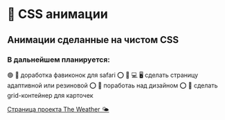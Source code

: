 # 🔵 CSS анимации

## Анимации сделанные на чистом CSS

### В дальнейшем планируется:
🟢 🧭  доработка фавиконок для safari 
⭕️ 📱  💻  🖥️ сделать страницу адаптивной или резиновой
⭕️ 🎨  поработаь над дизайном
⭕️ 📰  сделать grid-контейнер для карточек

[Страница проекта The Weather 🌤️](https://navi113.github.io/mp1_The-Weather/)